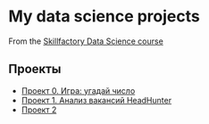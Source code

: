 # My data science projects
From the [Skillfactory Data Science course](https://skillfactory.ru/data-scientist)

## Проекты
* [Проект 0. Игра: угадай число](https://github.com/Zlobina-Olga/sf_data_science/tree/main/project_0)
* [Проект 1. Анализ вакансий HeadHunter](https://github.com/Zlobina-Olga/sf_data_science/tree/main/project_1)
* [Проект 2](_____)


